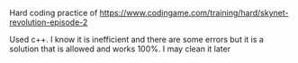 Hard coding practice of https://www.codingame.com/training/hard/skynet-revolution-episode-2

Used c++. I know it is inefficient and there are some errors but it is a solution that is allowed and works 100%. I may clean it later
